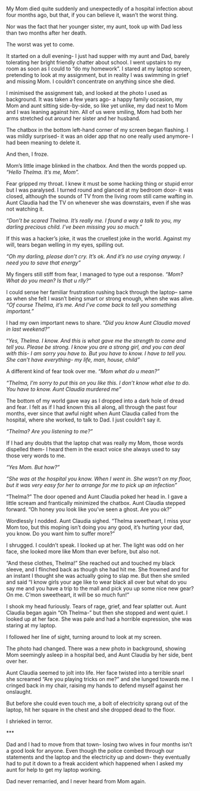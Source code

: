   

My Mom died quite suddenly and unexpectedly of a hospital infection about four months ago, but that, if you can believe it, wasn’t the worst thing. 

Nor was the fact that her younger sister, my aunt, took up with Dad less than two months after her death. 

The worst was yet to come.

It started on a dull evening- I just had supper with my aunt and Dad, barely tolerating her bright friendly chatter about school. I went upstairs to my room as soon as I could to “do my homework”. I stared at my laptop screen, pretending to look at my assignment, but in reality I was swimming in grief and missing Mom. I couldn’t concentrate on anything since she died.

I minimised the assignment tab, and looked at the photo I used as background. It was taken a few years ago- a happy family occasion, my Mom and aunt sitting side-by-side, so like yet unlike, my dad next to Mom and I was leaning against him. All of us were smiling, Mom had both her arms stretched out around her sister and her husband. 

The chatbox in the bottom left-hand corner of my screen began flashing. I was mildly surprised- it was an older app that no one really used anymore- I had been meaning to delete it. 

And then, I froze. 

Mom’s little image blinked in the chatbox. And then the words popped up. *“Hello Thelma. It’s me, Mom”.* 

Fear gripped my throat. I knew it must be some hacking thing or stupid error but I was paralysed. I turned round and glanced at my bedroom door- it was closed, although the sounds of TV from the living room still came wafting in. Aunt Claudia had the TV on whenever she was downstairs, even if she was not watching it. 

*“Don’t be scared Thelma. It’s really me. I found a way a talk to you, my darling precious child. I’ve been missing you so much.”* 

If this was a hacker’s joke, it was the cruellest joke in the world. Against my will, tears began welling in my eyes, spilling out. 

*“Oh my darling, please don’t cry. It’s ok. And it’s no use crying anyway. I need you to save that energy”*

My fingers still stiff from fear, I managed to type out a response. *“Mom? What do you mean? Is that u rlly?”*

I could sense her familiar frustration rushing back through the laptop– same as when she felt I wasn’t being smart or strong enough, when she was alive. *“Of course Thelma, it’s me. And I’ve come back to tell you something important.”* 

I had my own important news to share. “*Did you know Aunt Claudia moved in last weekend?”*

“*Yes, Thelma. I know. And this is what gave me the strength to come and tell you. Please be strong. I know you are a strong girl, and you can deal with this- I am sorry you have to. But you have to know. I have to tell you. She can’t have everything- my life, man, house, child”*

A different kind of fear took over me. *“Mom what do u mean?”*

*“Thelma, I’m sorry to put this on you like this. I don’t know what else to do. You have to know. Aunt Claudia murdered me”*

The bottom of my world gave way as I dropped into a dark hole of dread and fear. I felt as if I had known this all along, all through the past four months, ever since that awful night when Aunt Claudia called from the hospital, where she worked, to talk to Dad. I just couldn’t say it. 

*“Thelma? Are you listening to me?”*

If I had any doubts that the laptop chat was really my Mom, those words dispelled them- I heard them in the exact voice she always used to say those very words to me. 

*“Yes Mom. But how?”*

*“She was at the hospital you know. When I went in. She wasn’t on my floor, but it was very easy for her to arrange for me to pick up an infection”*

“Thelma?” The door opened and Aunt Claudia poked her head in. I gave a little scream and frantically minimized the chatbox. Aunt Claudia stepped forward. “Oh honey you look like you’ve seen a ghost. Are you ok?”

Wordlessly I nodded. Aunt Claudia sighed. “Thelma sweetheart, I miss your Mom too, but this moping isn’t doing you any good, it’s hurting your dad, you know. Do you want him to suffer more?”

I shrugged. I couldn’t speak. I looked up at her. The light was odd on her face, she looked more like Mom than ever before, but also not. 

“And these clothes, Thelma!” She reached out and touched my black sleeve, and I flinched back as though she had hit me. She frowned and for an instant I thought she was actually going to slap me. But then she smiled and said “I know girls your age like to wear black all over but what do you say me and you have a trip to the mall and pick you up some nice new gear? On me. C’mon sweetheart, it will be so much fun!” 

I shook my head furiously. Tears of rage, grief, and fear splatter out. Aunt Claudia began again “Oh Thelma-” but then she stopped and went quiet. I looked up at her face. She was pale and had a horrible expression, she was staring at my laptop. 

I followed her line of sight, turning around to look at my screen. 

The photo had changed. There was a new photo in background, showing Mom seemingly asleep in a hospital bed, and Aunt Claudia by her side, bent over her. 

Aunt Claudia seemed to jolt into life. Her face twisted into a terrible snarl she screamed “Are you playing tricks on me?” and she lunged towards me. I cringed back in my chair, raising my hands to defend myself against her onslaught.

But before she could even touch me, a bolt of electricity sprang out of the laptop, hit her square in the chest and she dropped dead to the floor. 

I shrieked in terror. 

\*\*\*

Dad and I had to move from that town- losing two wives in four months isn’t a good look for anyone. Even though the police combed through our statements and the laptop and the electricity up and down- they eventually had to put it down to a freak accident which happened when I asked my aunt for help to get my laptop working. 

Dad never remarried, and I never heard from Mom again.